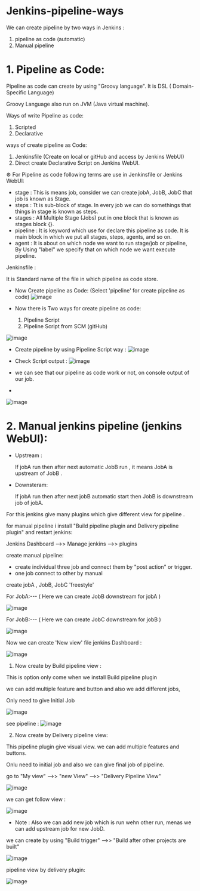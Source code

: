 # Jenkins-pipeline-ways

We can create pipeline by two ways in Jenkins :
 1. pipeline as code (automatic)
 2. Manual pipeline

  

# 1. Pipeline as Code:

  Pipeline as code can create by using "Groovy language". It is DSL ( Domain-Specific Language)

  Groovy Language also run on JVM (Java virtual machine).

 Ways of write Pipeline as code: 
  1. Scripted 
  2. Declarative  
   
ways of create pipeline as Code:
  1. Jenkinsfile (Create on local or gitHub and access by Jenkins WebUI)
  2. Direct create Declarative Script on Jenkins WebUI.


⚙️ For Pipeline as code following terms are use in Jenkinsfile or Jenkins WebUI:

  - stage : This is means job, consider we can create jobA, JobB, JobC that job is known as Stage.
  - steps : Tt is sub-block of stage. In every job we can do somethings that things in stage is known as steps.
  - stages : All Multiple Stage (Jobs) put in one block that is known as stages block {}.
  - pipeline : It is keyword which use for declare this pipeline as code. It is main block in which we put all stages, steps, agents, and so on.
  - agent : It is about on which node we want to run stage/job or pipeline, By Using "label" we specify that on which node we want execute pipeline.


Jenkinsfile : 

It is Standard name of the file in which pipeline as code store.


 - Now Create pipeline as Code: (Select 'pipeline' for create pipeline as code)
![image](https://github.com/Pratikshinde55/Jenkins-pipeline-ways/assets/145910708/d10af14c-a676-4538-aa90-916e157055d7)

 - Now there is Two ways for create pipeline as code:
   1.  Pipeline Script
   2.  Pipeline Script from SCM (gitHub)

![image](https://github.com/Pratikshinde55/Jenkins-pipeline-ways/assets/145910708/f3deea6b-8cbb-4906-99e6-cd4673ffc123)

 - Create pipeline by using Pipeline Script way :
![image](https://github.com/Pratikshinde55/Jenkins-pipeline-ways/assets/145910708/c46cb3f4-d735-4a32-8d5f-99c49e6a8de5)

 - Check Script output :
![image](https://github.com/Pratikshinde55/Jenkins-pipeline-ways/assets/145910708/5176c8ee-2de6-4599-af8d-b9b11a8b32f5)

 - we can see that our pipeline as code work or not, on console output of our job.
 - 
![image](https://github.com/Pratikshinde55/Jenkins-pipeline-ways/assets/145910708/e0e34b56-0b0f-44cb-8c66-eed4c6c95ed7)


# 2. Manual jenkins pipeline (jenkins WebUI):

- Upstream :

  If jobA run then after next automatic JobB run , it means JobA is upstream of JobB .

- Downsteram:

  If jobA run then after next jobB automatic start then JobB is downstream job of jobA.
  
For this jenkins give many plugins which give different view for pipeline .

for manual pipeline i install "Build pipeline plugin and Delivery pipeline plugin" and restart jenkins:

 Jenkins Dashboard -->> Manage jenkins -->> plugins 

 create manual pipeline:
  - create individual three job and connect them by "post action" or trigger.
  - one job connect to other by manual
  
 create jobA , JobB, JobC 'freestyle'

For JobA:--- ( Here we can create JobB downstream for jobA )

 ![image](https://github.com/Pratikshinde55/Jenkins-pipeline-ways/assets/145910708/1ad9d607-37db-4c39-9f83-18fff27b39ad)

For JobB:--- ( Here we can create JobC downstream for jobB )

![image](https://github.com/Pratikshinde55/Jenkins-pipeline-ways/assets/145910708/b24b9c7e-6526-467e-b16c-64b6c86c01d8)

Now we can create 'New view' file jenkins Dashboard :

![image](https://github.com/Pratikshinde55/Jenkins-pipeline-ways/assets/145910708/ebbc47bf-edb4-4b30-b3d3-528af72aa4a9)


1. Now create by Build pipeline view :

 This is option only come when we install Build pipeline plugin

 we can add multiple feature and button and also we add different jobs, 

 Only need to give Initial Job 

 ![image](https://github.com/Pratikshinde55/Jenkins-pipeline-ways/assets/145910708/520cb0b5-b6e9-41dc-9943-ab1aeaa42235)

 see pipeline :
 ![image](https://github.com/Pratikshinde55/Jenkins-pipeline-ways/assets/145910708/17758cef-2aa3-442e-a7cb-84aabeb3472e)


2. Now create by Delivery pipeline view:

This pipeline plugin give visual view.
we can add multiple features and buttons.

Onlu need to initial job and also we can give final job of pipeline.

go to "My view"  -->> "new View" -->> "Delivery Pipeline View" 

![image](https://github.com/Pratikshinde55/Jenkins-pipeline-ways/assets/145910708/415cf65f-1b14-4a72-a074-b5b9ddc9b1c8)

we can get follow view :

![image](https://github.com/Pratikshinde55/Jenkins-pipeline-ways/assets/145910708/56b841f1-7e7c-4fad-8c1c-749170aedf6a)


 
- Note :
Also we can add new job which is run wehn other run, menas we can add upstream job for new JobD.

we can create by using "Build trigger" -->> "Build after other projects are built"

![image](https://github.com/Pratikshinde55/Jenkins-pipeline-ways/assets/145910708/bbd28d4a-3111-43fd-8cdd-b3e2fb241c23)

pipeline view by delivery plugin:

![image](https://github.com/Pratikshinde55/Jenkins-pipeline-ways/assets/145910708/286d7dce-3675-4526-82c4-b2b978ce6b06)


